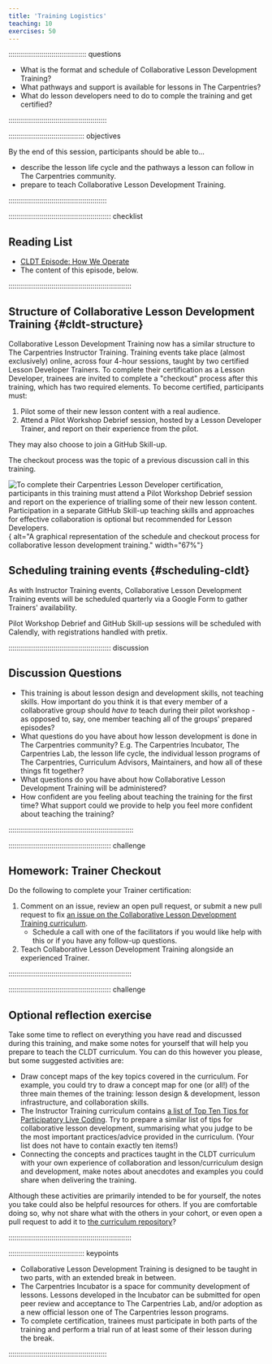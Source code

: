 ```yaml
---
title: 'Training Logistics'
teaching: 10
exercises: 50
---
```


:::::::::::::::::::::::::::::::::::::: questions 

- What is the format and schedule of Collaborative Lesson Development Training?
- What pathways and support is available for lessons in The Carpentries?
- What do lesson developers need to do to comple the training and get certified?

::::::::::::::::::::::::::::::::::::::::::::::::

::::::::::::::::::::::::::::::::::::: objectives

By the end of this session, participants should be able to...

- describe the lesson life cycle and the pathways a lesson can follow in The Carpentries community.
- prepare to teach Collaborative Lesson Development Training.

::::::::::::::::::::::::::::::::::::::::::::::::


:::::::::::::::::::::::::::::::::::::::::::::::::: checklist

## Reading List

- [CLDT Episode: How We Operate](https://carpentries.github.io/lesson-development-training/operations.html)
- The content of this episode, below.

::::::::::::::::::::::::::::::::::::::::::::::::::::::::::::

## Structure of Collaborative Lesson Development Training {#cldt-structure}

Collaborative Lesson Development Training now has a similar structure to The Carpentries Instructor Training.
Training events take place (almost exclusively) online, across four 4-hour sessions, taught by two certified Lesson Developer Trainers.
To complete their certification as a Lesson Developer, trainees are invited to complete a "checkout" process after this training, which has two required elements.
To become certified, participants must:

1. Pilot some of their new lesson content with a real audience.
2. Attend a Pilot Workshop Debrief session, hosted by a Lesson Developer Trainer, and report on their experience from the pilot.

They may also choose to join a GitHub Skill-up.

The checkout process was the topic of a previous discussion call in this training.

![
To complete their Carpentries Lesson Developer certification, participants in this training must attend a Pilot Workshop Debrief session and report on the experience of trialling some of their new lesson content.
Participation in a separate GitHub Skill-up teaching skills and approaches for effective collaboration is optional but recommended for Lesson Developers.
](../episodes/fig/cldt-checkout.svg){
alt="A graphical representation of the schedule and checkout process for collaborative lesson development training."
width="67%"}


## Scheduling training events {#scheduling-cldt}

As with Instructor Training events, Collaborative Lesson Development Training events will be scheduled quarterly via a Google Form to gather Trainers' availability.

Pilot Workshop Debrief and GitHub Skill-up sessions will be scheduled with Calendly, with registrations handled with pretix.

:::::::::::::::::::::::::::::::::::::::::::::::::: discussion

## Discussion Questions

- This training is about lesson design and development skills, not teaching skills.
  How important do you think it is that every member of a collaborative group should _have to_ teach during their pilot workshop - as opposed to, say, one member teaching all of the groups' prepared episodes?
- What questions do you have about how lesson development is done in The Carpentries community?
  E.g. The Carpentries Incubator, The Carpentries Lab, the lesson life cycle, the individual lesson programs of The Carpentries, Curriculum Advisors, Maintainers, and how all of these things fit together?
- What questions do you have about how Collaborative Lesson Development Training will be administered?
- How confident are you feeling about teaching the training for the first time?
  What support could we provide to help you feel more confident about teaching the training?

:::::::::::::::::::::::::::::::::::::::::::::::::::::::::::::


:::::::::::::::::::::::::::::::::::::::::::::::::: challenge

## Homework: Trainer Checkout

Do the following to complete your Trainer certification:

1. Comment on an issue, review an open pull request, or submit a new pull request to fix [an issue on the Collaborative Lesson Development Training curriculum][cldt-issues].
    - Schedule a call with one of the facilitators if you would like help with this or if you have any follow-up questions.
2. Teach Collaborative Lesson Development Training alongside an experienced Trainer.

::::::::::::::::::::::::::::::::::::::::::::::::::::::::::::

:::::::::::::::::::::::::::::::::::::::::::::::::: challenge

## Optional reflection exercise

Take some time to reflect on everything you have read and discussed during this training, and make some notes for yourself that will help you prepare to teach the CLDT curriculum.
You can do this however you please, but some suggested activities are:

- Draw concept maps of the key topics covered in the curriculum. 
  For example, you could try to draw a concept map for one (or all!) of the three main themes of the training: lesson design & development, lesson infrastructure, and collaboration skills.
- The Instructor Training curriculum contains 
  [a list of Top Ten Tips for Participatory Live Coding](https://carpentries.github.io/instructor-training/17-live.html#top-ten-tips-for-participatory-live-coding-in-a-workshop).
  Try to prepare a similar list of tips for collaborative lesson development, summarising what you judge to be the most important practices/advice provided in the curriculum. 
  (Your list does not have to contain exactly ten items!)
- Connecting the concepts and practices taught in the CLDT curriculum with your own experience of collaboration and lesson/curriculum design and development, make notes about anecdotes and examples you could share when delivering the training.

Although these activities are primarily intended to be for yourself, the notes you take could also be helpful resources for others.
If you are comfortable doing so, why not share what with the others in your cohort, or even open a pull request to add it to [the curriculum repository](https://github.com/carpentries/lessondev-trainer-training)?

::::::::::::::::::::::::::::::::::::::::::::::::::::::::::::


::::::::::::::::::::::::::::::::::::: keypoints 

- Collaborative Lesson Development Training is designed to be taught in two parts, with an extended break in between.
- The Carpentries Incubator is a space for community development of lessons. Lessons developed in the Incubator can be submitted for open peer review and acceptance to The Carpentries Lab, and/or adoption as a new official lesson one of The Carpentries lesson programs.
- To complete certification, trainees must participate in both parts of the training and perform a trial run of at least some of their lesson during the break.

::::::::::::::::::::::::::::::::::::::::::::::::

[cldt-issues]: https://github.com/carpentries/lesson-development-training/issues
